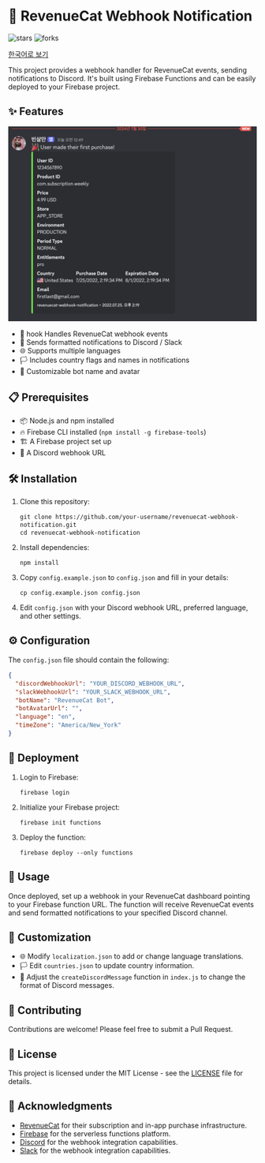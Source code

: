 # 🚀 RevenueCat Webhook Notification

![stars](https://img.shields.io/github/stars/techinpark/revenuecat-webhook-notification?color=yellow&style=social)
![forks](https://img.shields.io/github/forks/techinpark/revenuecat-webhook-notification?style=social)

[한국어로 보기](./README_KO.md)

This project provides a webhook handler for RevenueCat events, sending notifications to Discord. It's built using Firebase Functions and can be easily deployed to your Firebase project.

## ✨ Features
![](.github/images/screenshot.png)

- 🚀 hook Handles RevenueCat webhook events
- 💬 Sends formatted notifications to Discord / Slack
- 🌐 Supports multiple languages
- 🏳️ Includes country flags and names in notifications
- 🤖 Customizable bot name and avatar

## 📋 Prerequisites

- 📦 Node.js and npm installed
- 🔥 Firebase CLI installed (`npm install -g firebase-tools`)
- 🏗️ A Firebase project set up
- 🔗 A Discord webhook URL

## 🛠️ Installation

1. Clone this repository:
   ```
   git clone https://github.com/your-username/revenuecat-webhook-notification.git
   cd revenuecat-webhook-notification
   ```

2. Install dependencies:
   ```
   npm install
   ```

3. Copy `config.example.json` to `config.json` and fill in your details:
   ```
   cp config.example.json config.json
   ```

4. Edit `config.json` with your Discord webhook URL, preferred language, and other settings.

## ⚙️ Configuration

The `config.json` file should contain the following:

```json
{
  "discordWebhookUrl": "YOUR_DISCORD_WEBHOOK_URL",
  "slackWebhookUrl": "YOUR_SLACK_WEBHOOK_URL",
  "botName": "RevenueCat Bot",
  "botAvatarUrl": "",
  "language": "en",
  "timeZone": "America/New_York"
}
```

## 🚀 Deployment

1. Login to Firebase:
   ```
   firebase login
   ```

2. Initialize your Firebase project:
   ```
   firebase init functions
   ```

3. Deploy the function:
   ```
   firebase deploy --only functions
   ```

## 📖 Usage

Once deployed, set up a webhook in your RevenueCat dashboard pointing to your Firebase function URL. The function will receive RevenueCat events and send formatted notifications to your specified Discord channel.

## 🎨 Customization

- 🌐 Modify `localization.json` to add or change language translations.
- 🏳️ Edit `countries.json` to update country information.
- 💬 Adjust the `createDiscordMessage` function in `index.js` to change the format of Discord messages.

## 🤝 Contributing

Contributions are welcome! Please feel free to submit a Pull Request.

## 📄 License

This project is licensed under the MIT License - see the [LICENSE](LICENSE) file for details.

## 🙏 Acknowledgments

- [RevenueCat](https://www.revenuecat.com/) for their subscription and in-app purchase infrastructure.
- [Firebase](https://firebase.google.com/) for the serverless functions platform.
- [Discord](https://discord.com/) for the webhook integration capabilities.
- [Slack](https://slack.com) for the webhook integration capabilities.

